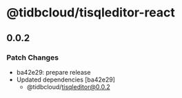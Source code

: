 # @tidbcloud/tisqleditor-react

## 0.0.2

### Patch Changes

- ba42e29: prepare release
- Updated dependencies [ba42e29]
  - @tidbcloud/tisqleditor@0.0.2
